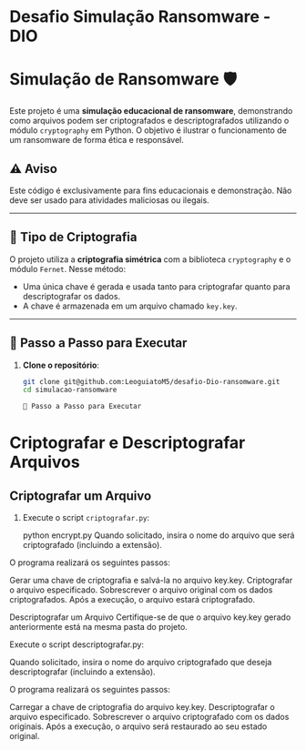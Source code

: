 # Desafio Simulação Ransomware - DIO

# Simulação de Ransomware 🛡️

Este projeto é uma **simulação educacional de ransomware**, demonstrando como arquivos podem ser criptografados e descriptografados utilizando o módulo `cryptography` em Python. O objetivo é ilustrar o funcionamento de um ransomware de forma ética e responsável.

## ⚠️ Aviso
Este código é exclusivamente para fins educacionais e demonstração. Não deve ser usado para atividades maliciosas ou ilegais.

---

## 🔑 Tipo de Criptografia

O projeto utiliza a **criptografia simétrica** com a biblioteca `cryptography` e o módulo `Fernet`. Nesse método:
- Uma única chave é gerada e usada tanto para criptografar quanto para descriptografar os dados.
- A chave é armazenada em um arquivo chamado `key.key`.

---

## 🚀 Passo a Passo para Executar

1. **Clone o repositório**:
   ```bash
   git clone git@github.com:LeoguiatoM5/desafio-Dio-ransomware.git
   cd simulacao-ransomware

   🚀 Passo a Passo para Executar

# Criptografar e Descriptografar Arquivos

## **Criptografar um Arquivo**

1. Execute o script `criptografar.py`:

   python encrypt.py
Quando solicitado, insira o nome do arquivo que será criptografado (incluindo a extensão).

O programa realizará os seguintes passos:

Gerar uma chave de criptografia e salvá-la no arquivo key.key.
Criptografar o arquivo especificado.
Sobrescrever o arquivo original com os dados criptografados.
Após a execução, o arquivo estará criptografado.

Descriptografar um Arquivo
Certifique-se de que o arquivo key.key gerado anteriormente está na mesma pasta do projeto.

Execute o script descriptografar.py:


Quando solicitado, insira o nome do arquivo criptografado que deseja descriptografar (incluindo a extensão).

O programa realizará os seguintes passos:

Carregar a chave de criptografia do arquivo key.key.
Descriptografar o arquivo especificado.
Sobrescrever o arquivo criptografado com os dados originais.
Após a execução, o arquivo será restaurado ao seu estado original.

